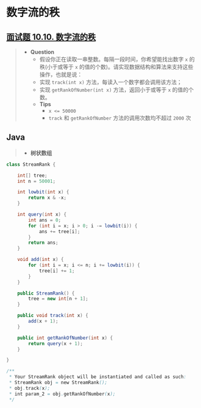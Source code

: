 # 数字流的秩

## [面试题 10.10. 数字流的秩](https://leetcode.cn/problems/rank-from-stream-lcci/)

> - **Question**
>   - 假设你正在读取一串整数。每隔一段时间，你希望能找出数字 `x` 的秩(小于或等于 `x` 的值的个数)。请实现数据结构和算法来支持这些操作，也就是说：
>   - 实现 `track(int x)` 方法，每读入一个数字都会调用该方法；
>   - 实现 `getRankOfNumber(int x)` 方法，返回小于或等于 `x` 的值的个数。
>   - **Tips**
>     - `x <= 50000`
>     - `track` 和 `getRankOfNumber` 方法的调用次数均不超过 `2000` 次

## Java

> - **树状数组**

```java
class StreamRank {

    int[] tree;
    int n = 50001;

    int lowbit(int x) {
        return x & -x;
    }

    int query(int x) {
        int ans = 0;
        for (int i = x; i > 0; i -= lowbit(i)) {
            ans += tree[i];
        }
        return ans;
    }

    void add(int x) {
        for (int i = x; i <= n; i += lowbit(i)) {
            tree[i] += 1;
        }
    }

    public StreamRank() {
        tree = new int[n + 1];
    }

    public void track(int x) {
        add(x + 1);
    }

    public int getRankOfNumber(int x) {
        return query(x + 1);
    }

}

/**
 * Your StreamRank object will be instantiated and called as such:
 * StreamRank obj = new StreamRank();
 * obj.track(x);
 * int param_2 = obj.getRankOfNumber(x);
 */
```
